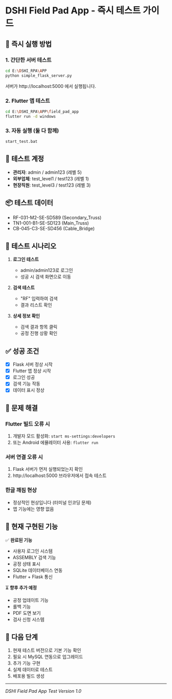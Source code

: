 # DSHI Field Pad App - 즉시 테스트 가이드

## 🚀 즉시 실행 방법

### 1. 간단한 서버 테스트
```bash
cd E:\DSHI_RPA\APP
python simple_flask_server.py
```

서버가 http://localhost:5000 에서 실행됩니다.

### 2. Flutter 앱 테스트  
```bash
cd E:\DSHI_RPA\APP\field_pad_app
flutter run -d windows
```

### 3. 자동 실행 (둘 다 함께)
```bash
start_test.bat
```

## 🔐 테스트 계정

- **관리자**: admin / admin123 (레벨 5)
- **외부업체**: test_level1 / test123 (레벨 1) 
- **현장직원**: test_level3 / test123 (레벨 3)

## 📦 테스트 데이터

- RF-031-M2-SE-SD589 (Secondary_Truss)
- TN1-001-B1-SE-SD123 (Main_Truss)  
- CB-045-C3-SE-SD456 (Cable_Bridge)

## 🧪 테스트 시나리오

1. **로그인 테스트**
   - admin/admin123로 로그인
   - 성공 시 검색 화면으로 이동

2. **검색 테스트**
   - "RF" 입력하여 검색
   - 결과 리스트 확인

3. **상세 정보 확인**
   - 검색 결과 항목 클릭
   - 공정 진행 상황 확인

## ✅ 성공 조건

- [x] Flask 서버 정상 시작
- [x] Flutter 앱 정상 시작  
- [x] 로그인 성공
- [x] 검색 기능 작동
- [x] 데이터 표시 정상

## 🔧 문제 해결

### Flutter 빌드 오류 시
1. 개발자 모드 활성화: `start ms-settings:developers`
2. 또는 Android 에뮬레이터 사용: `flutter run`

### 서버 연결 오류 시  
1. Flask 서버가 먼저 실행되었는지 확인
2. http://localhost:5000 브라우저에서 접속 테스트

### 한글 깨짐 현상
- 정상적인 현상입니다 (터미널 인코딩 문제)
- 앱 기능에는 영향 없음

## 📝 현재 구현된 기능

✅ **완료된 기능**
- 사용자 로그인 시스템
- ASSEMBLY 검색 기능  
- 공정 상태 표시
- SQLite 데이터베이스 연동
- Flutter + Flask 통신

⏳ **향후 추가 예정**
- 공정 업데이트 기능
- 롤백 기능
- PDF 도면 보기
- 검사 신청 시스템

## 🎯 다음 단계

1. 현재 테스트 버전으로 기본 기능 확인
2. 필요 시 MySQL 연동으로 업그레이드  
3. 추가 기능 구현
4. 실제 데이터로 테스트
5. 배포용 빌드 생성

---
*DSHI Field Pad App Test Version 1.0*
